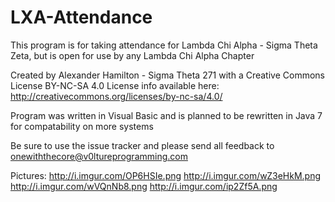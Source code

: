 # LXA-Attendance
This program is for taking attendance for Lambda Chi Alpha - Sigma Theta Zeta, but is open for use by any Lambda Chi Alpha Chapter

Created by Alexander Hamilton - Sigma Theta 271 with a Creative Commons License BY-NC-SA 4.0
License info available here: http://creativecommons.org/licenses/by-nc-sa/4.0/

Program was written in Visual Basic and is planned to be rewritten in Java 7 for compatability on more systems

Be sure to use the issue tracker and please send all feedback to onewiththecore@v0ltureprogramming.com

Pictures:
http://i.imgur.com/OP6HSIe.png
http://i.imgur.com/wZ3eHkM.png
http://i.imgur.com/wVQnNb8.png
http://i.imgur.com/ip2Zf5A.png
